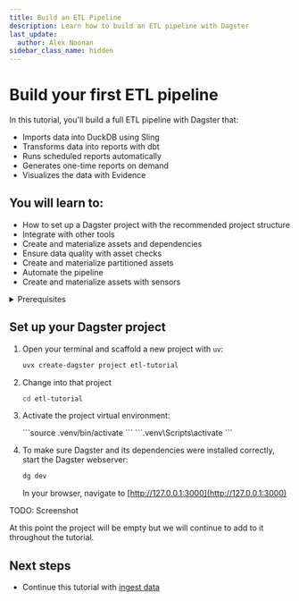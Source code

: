 ```yaml
---
title: Build an ETL Pipeline
description: Learn how to build an ETL pipeline with Dagster
last_update:
  author: Alex Noonan
sidebar_class_name: hidden
---
```


# Build your first ETL pipeline

In this tutorial, you'll build a full ETL pipeline with Dagster that:

- Imports data into DuckDB using Sling
- Transforms data into reports with dbt
- Runs scheduled reports automatically
- Generates one-time reports on demand
- Visualizes the data with Evidence

## You will learn to:

- How to set up a Dagster project with the recommended project structure
- Integrate with other tools
- Create and materialize assets and dependencies
- Ensure data quality with asset checks
- Create and materialize partitioned assets
- Automate the pipeline
- Create and materialize assets with sensors

<details>
  <summary>Prerequisites</summary>

To follow the steps in this guide, you'll need:

- Basic Python knowledge
- Python 3.9+ installed on your system.
- Install `uv`. Refer to the [Installation guide](/getting-started/installation) for information.
- Familiarity with SQL and Python.
- Understanding of data pipelines and the extract, transform, and load process.

</details>

## Set up your Dagster project

1. Open your terminal and scaffold a new project with `uv`:

   ```bash
   uvx create-dagster project etl-tutorial
   ```

2. Change into that project

   ```bash
   cd etl-tutorial
   ```

3. Activate the project virtual environment:

   <Tabs>
     <TabItem value="macos" label="MacOS">
       ```source .venv/bin/activate ```
     </TabItem>
     <TabItem value="windows" label="Windows">
       ```.venv\Scripts\activate ```
     </TabItem>
   </Tabs>


4. To make sure Dagster and its dependencies were installed correctly, start the Dagster webserver:

   ```bash
   dg dev
   ```

   In your browser, navigate to [http://127.0.0.1:3000](http://127.0.0.1:3000)

TODO: Screenshot

At this point the project will be empty but we will continue to add to it throughout the tutorial.

## Next steps

- Continue this tutorial with [ingest data](/etl-pipeline-tutorial/ingest-data)
